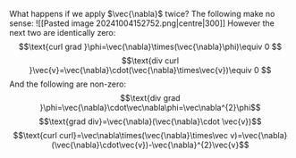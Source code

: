 What happens if we apply $\vec{\nabla}$ twice?
The following make no sense:
![[Pasted image 20241004152752.png|centre|300]]
However the next two are identically zero:
$$\text{curl grad }\phi=\vec{\nabla}\times(\vec{\nabla}\phi)\equiv 0 $$
$$\text{div curl }\vec{v}=\vec{\nabla}\cdot(\vec{\nabla}\times\vec{v})\equiv 0 $$
And the following are non-zero:
$$\text{div grad }\phi=\vec{\nabla}\cdot\vec\nabla\phi=\vec\nabla^{2}\phi$$
$$\text{grad div}=\vec{\nabla}(\vec{\nabla}\cdot \vec{v})$$
$$\text{curl curl}=\vec\nabla\times(\vec{\nabla}\times\vec v)=\vec{\nabla}(\vec{\nabla}\cdot\vec{v})-\vec{\nabla}^{2}\vec{v}$$
